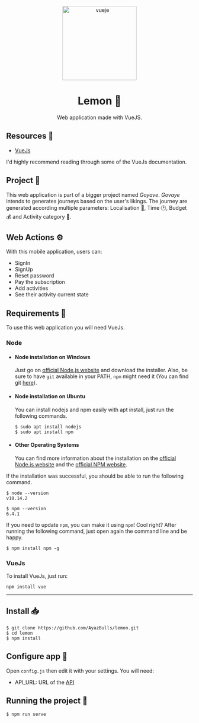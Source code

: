 <div align="center">
  <img alt="vueje" src="https://upload.wikimedia.org/wikipedia/commons/thumb/9/95/Vue.js_Logo_2.svg/1200px-Vue.js_Logo_2.svg.png" width="200">
  <h1>Lemon 🍋</h1>

  <p>Web application made with VueJS.</p>
</div>

## Resources 📝

* [VueJs](https://vuejs.org/)

I'd highly recommend reading through some of the VueJs documentation.

## Project 🚧

This web application is part of a bigger project named *Goyave*. *Govaye* intends to generates journeys based on the user's likings. The journey are generated according multiple parameters: Localisation 📍, Time 🕑, Budget 💰 and Activity category 📁.

## Web Actions ⚙️

With this mobile application, users can:
* SignIn
* SignUp
* Reset password
* Pay the subscription
* Add activities
* See their activity current state

## Requirements 📄

To use this web application you will need VueJs.

### Node

- #### Node installation on Windows

  Just go on [official Node.js website](https://nodejs.org/) and download the installer.
  Also, be sure to have `git` available in your PATH, `npm` might need it (You can find git [here](https://git-scm.com/)).

- #### Node installation on Ubuntu

  You can install nodejs and npm easily with apt install, just run the following commands.

      $ sudo apt install nodejs
      $ sudo apt install npm

- #### Other Operating Systems
  You can find more information about the installation on the [official Node.js website](https://nodejs.org/) and the [official NPM website](https://npmjs.org/).

If the installation was successful, you should be able to run the following command.

    $ node --version
    v10.14.2

    $ npm --version
    6.4.1

If you need to update `npm`, you can make it using `npm`! Cool right? After running the following command, just open again the command line and be happy.

    $ npm install npm -g

### VueJs

To install VueJs, just run:
```
npm install vue
```

---

## Install 📥

    $ git clone https://github.com/AyazBulls/lemon.git
    $ cd lemon
    $ npm install

## Configure app 🔧

Open `config.js` then edit it with your settings. You will need:
- API_URL: URL of the [API](https://github.com/AyazBulls/api-mango.git)

## Running the project 🚀

    $ npm run serve

